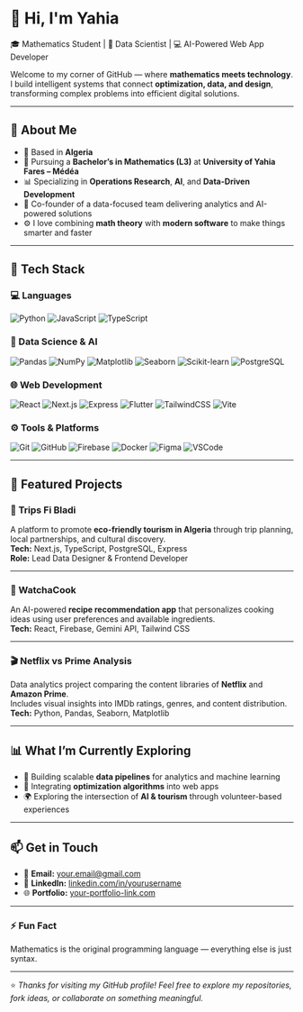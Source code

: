 # 👋 Hi, I'm Yahia  
🎓 Mathematics Student | 🧠 Data Scientist | 💻 AI-Powered Web App Developer  

Welcome to my corner of GitHub — where **mathematics meets technology**.  
I build intelligent systems that connect **optimization, data, and design**, transforming complex problems into efficient digital solutions.

---

## 🧩 About Me
- 📍 Based in **Algeria**  
- 🎯 Pursuing a **Bachelor’s in Mathematics (L3)** at **University of Yahia Fares – Médéa**  
- 📊 Specializing in **Operations Research**, **AI**, and **Data-Driven Development**  
- 💼 Co-founder of a data-focused team delivering analytics and AI-powered solutions  
- ⚙️ I love combining **math theory** with **modern software** to make things smarter and faster  

---

## 🧰 Tech Stack

### 💻 Languages
![Python](https://img.shields.io/badge/Python-3776AB?logo=python&logoColor=white)
![JavaScript](https://img.shields.io/badge/JavaScript-F7DF1E?logo=javascript&logoColor=black)
![TypeScript](https://img.shields.io/badge/TypeScript-3178C6?logo=typescript&logoColor=white)

### 🧠 Data Science & AI
![Pandas](https://img.shields.io/badge/Pandas-150458?logo=pandas&logoColor=white)
![NumPy](https://img.shields.io/badge/NumPy-013243?logo=numpy&logoColor=white)
![Matplotlib](https://img.shields.io/badge/Matplotlib-11557c?logo=plotly&logoColor=white)
![Seaborn](https://img.shields.io/badge/Seaborn-4c8cbf?logoColor=white)
![Scikit-learn](https://img.shields.io/badge/Scikit--learn-F7931E?logo=scikitlearn&logoColor=white)
![PostgreSQL](https://img.shields.io/badge/PostgreSQL-4169E1?logo=postgresql&logoColor=white)

### 🌐 Web Development
![React](https://img.shields.io/badge/React-20232A?logo=react&logoColor=61DAFB)
![Next.js](https://img.shields.io/badge/Next.js-000000?logo=nextdotjs&logoColor=white)
![Express](https://img.shields.io/badge/Express.js-404D59?logo=express&logoColor=white)
![Flutter](https://img.shields.io/badge/Flutter-02569B?logo=flutter&logoColor=white)
![TailwindCSS](https://img.shields.io/badge/TailwindCSS-06B6D4?logo=tailwindcss&logoColor=white)
![Vite](https://img.shields.io/badge/Vite-646CFF?logo=vite&logoColor=white)

### ⚙️ Tools & Platforms
![Git](https://img.shields.io/badge/Git-F05032?logo=git&logoColor=white)
![GitHub](https://img.shields.io/badge/GitHub-181717?logo=github&logoColor=white)
![Firebase](https://img.shields.io/badge/Firebase-FFCA28?logo=firebase&logoColor=black)
![Docker](https://img.shields.io/badge/Docker-2496ED?logo=docker&logoColor=white)
![Figma](https://img.shields.io/badge/Figma-F24E1E?logo=figma&logoColor=white)
![VSCode](https://img.shields.io/badge/VS%20Code-0078D4?logo=visualstudiocode&logoColor=white)

---

## 🚀 Featured Projects

### 🧭 Trips Fi Bladi
A platform to promote **eco-friendly tourism in Algeria** through trip planning, local partnerships, and cultural discovery.  
**Tech:** Next.js, TypeScript, PostgreSQL, Express  
**Role:** Lead Data Designer & Frontend Developer  

---

### 🍳 WatchaCook
An AI-powered **recipe recommendation app** that personalizes cooking ideas using user preferences and available ingredients.  
**Tech:** React, Firebase, Gemini API, Tailwind CSS  

---

### 🎬 Netflix vs Prime Analysis
Data analytics project comparing the content libraries of **Netflix** and **Amazon Prime**.  
Includes visual insights into IMDb ratings, genres, and content distribution.  
**Tech:** Python, Pandas, Seaborn, Matplotlib  

---

## 📊 What I’m Currently Exploring
- 🚧 Building scalable **data pipelines** for analytics and machine learning  
- 🤖 Integrating **optimization algorithms** into web apps  
- 🌍 Exploring the intersection of **AI & tourism** through volunteer-based experiences  

---

## 📫 Get in Touch
- 💌 **Email:** [your.email@gmail.com](mailto:your.email@gmail.com)  
- 💼 **LinkedIn:** [linkedin.com/in/yourusername](#)  
- 🌐 **Portfolio:** [your-portfolio-link.com](#)  

---

### ⚡ Fun Fact  
Mathematics is the original programming language — everything else is just syntax.

---

⭐ *Thanks for visiting my GitHub profile! Feel free to explore my repositories, fork ideas, or collaborate on something meaningful.*

